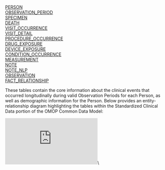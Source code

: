 [PERSON](https://github.com/OHDSI/CommonDataModel/wiki/PERSON)  
[OBSERVATION_PERIOD](https://github.com/OHDSI/CommonDataModel/wiki/OBSERVATION_PERIOD)  
[SPECIMEN](https://github.com/OHDSI/CommonDataModel/wiki/SPECIMEN)  
[DEATH](https://github.com/OHDSI/CommonDataModel/wiki/DEATH)  
[VISIT_OCCURRENCE](https://github.com/OHDSI/CommonDataModel/wiki/VISIT_OCCURRENCE)  
[VISIT_DETAIL](https://github.com/OHDSI/CommonDataModel/wiki/VISIT_DETAIL)  
[PROCEDURE_OCCURRENCE](https://github.com/OHDSI/CommonDataModel/wiki/PROCEDURE_OCCURRENCE)  
[DRUG_EXPOSURE](https://github.com/OHDSI/CommonDataModel/wiki/DRUG_EXPOSURE)  
[DEVICE_EXPOSURE](https://github.com/OHDSI/CommonDataModel/wiki/DEVICE_EXPOSURE)  
[CONDITION_OCCURRENCE](https://github.com/OHDSI/CommonDataModel/wiki/CONDITION_OCCURRENCE)  
[MEASUREMENT](https://github.com/OHDSI/CommonDataModel/wiki/MEASUREMENT)  
[NOTE](https://github.com/OHDSI/CommonDataModel/wiki/NOTE)  
[NOTE_NLP](https://github.com/OHDSI/CommonDataModel/wiki/NOTE_NLP)  
[OBSERVATION](https://github.com/OHDSI/CommonDataModel/wiki/OBSERVATION)  
[FACT_RELATIONSHIP](https://github.com/OHDSI/CommonDataModel/wiki/FACT_RELATIONSHIP)  
  
These tables contain the core information about the clinical events that occurred longitudinally during valid Observation Periods for each Person, as well as demographic information for the Person.
Below provides an entity-relationship diagram highlighting the tables within the Standardized Clinical Data portion of the OMOP Common Data Model:
  
![Clinical data entity-relationship diagram](http://www.ohdsi.org/web/wiki/lib/exe/fetch.php?media=documentation:cdm:standard_clinical_data_tables.png)\
  